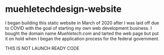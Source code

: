 # muehletechdesign-website
I began building this static website in March of 2020 after I was laid off due to COVID with the goal of starting my own web development business.  I bought the domain name <i>Muehletech.com</i> and tarted the web page but put it on hold when I began the application process for the federal government.  

THIS IS NOT LAUNCH READY CODE
